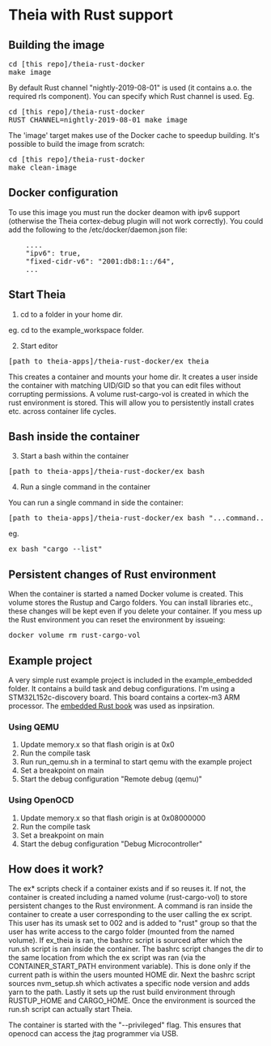 # Theia with Rust support

## Building the image

<pre>
cd [this repo]/theia-rust-docker
make image
</pre>

By default Rust channel "nightly-2019-08-01" is used (it contains a.o. the required rls component). You can specify which Rust channel is used. Eg.

<pre>
cd [this repo]/theia-rust-docker
RUST_CHANNEL=nightly-2019-08-01 make image
</pre>


The 'image' target makes use of the Docker cache to speedup building. It's possible to build the image from scratch:
<pre>
cd [this repo]/theia-rust-docker
make clean-image
</pre>

## Docker configuration

To use this image you must run the docker deamon with ipv6 support (otherwise the Theia cortex-debug plugin will not work correctly). You could add the following to the /etc/docker/daemon.json file:
<pre>
    ....
    "ipv6": true,
    "fixed-cidr-v6": "2001:db8:1::/64",
    ...
</pre>

## Start Theia

1. cd to a folder in your home dir.

eg. cd to the example\_workspace folder.
  
2. Start editor

<pre>[path to theia-apps]/theia-rust-docker/ex_theia</pre>

This creates a container and mounts your home dir. It creates a user inside the container with matching UID/GID so that you can edit files without corrupting permissions. A volume rust-cargo-vol is created in which the rust environment is stored. This will allow you to persistently install crates etc. across container life cycles.

## Bash inside the container

3. Start a bash within the container

<pre>[path to theia-apps]/theia-rust-docker/ex_bash</pre>

4. Run a single command in the container

You can run a single command in side the container:

<pre>[path to theia-apps]/theia-rust-docker/ex_bash "...command..."</pre>

eg.

<pre>ex_bash "cargo --list"</pre>

## Persistent changes of Rust environment

When the container is started a named Docker volume is created. This volume stores the Rustup and Cargo folders. You can install libraries etc., these changes will be kept even if you delete your container. If you mess up the Rust environment you can reset the environment by issueing:

<pre>
docker volume rm rust-cargo-vol
</pre>

## Example project

A very simple rust example project is included in the example_embedded folder. It contains a build task and debug configurations. I'm using a STM32L152c-discovery board. This board contains a cortex-m3 ARM processor. The [embedded Rust book](https://rust-embedded.github.io/book/) was used as inpsiration.

### Using QEMU

  1. Update memory.x so that flash origin is at 0x0
  2. Run the compile task
  3. Run run\_qemu.sh in a terminal to start qemu with the example project
  4. Set a breakpoint on main
  5. Start the debug configuration "Remote debug (qemu)"

### Using OpenOCD

  1. Update memory.x so that flash origin is at 0x08000000
  2. Run the compile task
  3. Set a breakpoint on main
  4. Start the debug configuration "Debug Microcontroller"
 
## How does it work?

The ex\* scripts check if a container exists and if so reuses it. If not, the container is created including a named volume (rust-cargo-vol) to store persistent changes to the Rust environment. A command is ran inside the container to create a user corresponding to the user calling the ex script. This user has its umask set to 002 and is added to "rust" group so that the user has write access to the cargo folder (mounted from the named volume). If ex_theia is ran, the bashrc script is sourced after which the run.sh script is ran inside the container. The bashrc script changes the dir to the same location from which the ex script was ran (via the CONTAINER_START_PATH environment variable). This is done only if the current path is within the users mounted HOME dir. Next the bashrc script sources nvm_setup.sh which activates a specific node version and adds yarn to the path. Lastly it sets up the rust build environment through RUSTUP_HOME and CARGO_HOME. Once the environment is sourced the run.sh script can actually start Theia.

The container is started with the "--privileged" flag. This ensures that openocd can access the jtag programmer via USB.


